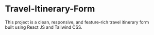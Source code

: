 # Travel-Itinerary-Form
This project is a clean, responsive, and feature-rich travel itinerary form built using React JS and Tailwind CSS.  
